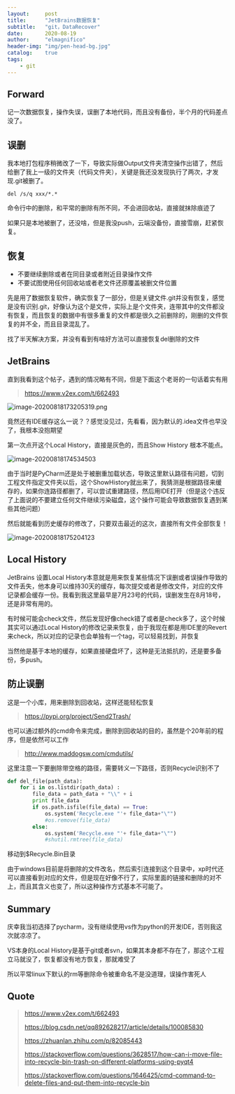 ```yaml
---
layout:     post
title:      "JetBrains数据恢复"
subtitle:   "git，DataRecover"
date:       2020-08-19
author:     "elmagnifico"
header-img: "img/pen-head-bg.jpg"
catalog:    true
tags:
    - git
---
```


## Forward

记一次数据恢复，操作失误，误删了本地代码，而且没有备份，半个月的代码差点没了。



## 误删

我本地打包程序稍微改了一下，导致实际做Output文件夹清空操作出错了，然后给删了我上一级的文件夹（代码文件夹），关键是我还没发现执行了两次，才发现.git被删了。

```
del /s/q xxx/*.*
```

命令行中的删除，和平常的删除有所不同，不会进回收站，直接就抹除痕迹了

如果只是本地被删了，还没啥，但是我没push，云端没备份，直接雪崩，赶紧恢复。



## 恢复

- 不要继续删除或者在同目录或者附近目录操作文件
- 不要试图使用任何回收站或者老文件还原覆盖被删文件位置

先是用了数据恢复软件，确实恢复了一部分，但是关键文件.git并没有恢复，感觉是没有识别.git，好像认为这个是文件，实际上是个文件夹，连带其中的文件都没有恢复，而且恢复的数据中有很多重复的文件都是很久之前删除的，刚删的文件恢复的并不全，而且目录混乱了。

找了半天解决方案，并没有看到有啥好方法可以直接恢复del删除的文件



## JetBrains

直到我看到这个帖子，遇到的情况略有不同，但是下面这个老哥的一句话着实有用

> https://www.v2ex.com/t/662493

![image-20200818173205319.png](https://i.loli.net/2020/08/18/9ZLfFlx1Po6InCK.png)

竟然还有IDE缓存这么一说？？感觉没见过，先看看，因为默认的.idea文件也早没了，我根本没抱期望

第一次点开这个Local History，直接是灰色的，而且Show History 根本不能点。

![image-20200818174534503](https://i.loli.net/2020/08/18/92fW5SP8GjXkHlN.png)

由于当时是PyCharm还是处于被删重加载状态，导致这里默认路径有问题，切到工程文件指定文件夹以后，这个ShowHistory就出来了，我猜测是根据路径来缓存的，如果你连路径都删了，可以尝试重建路径，然后用IDE打开（但是这个违反了上面说的不要建立任何文件继续污染磁盘，这个操作可能会导致数据恢复遇到某些其他问题）

然后就能看到历史缓存的修改了，只要双击最近的这次，直接所有文件全部恢复！

![image-20200818175204123](https://i.loli.net/2020/08/18/HZDeqW4cOw89igb.png)



## Local History

JetBrains 设置Local History本意就是用来恢复某些情况下误删或者误操作导致的文件丢失，他本身可以维持30天的缓存，每次提交或者是修改文件，对应的文件记录都会缓存一份。我看到我这里最早是7月23号的代码，误删发生在8月18号，还是非常有用的。



有时候可能会check文件，然后发现好像check错了或者是check多了，这个时候其实可以通过Local History的修改记录来恢复，由于我现在都是用IDE里的Revert来check，所以对应的记录也会单独有一个tag，可以轻易找到，并恢复



当然他是基于本地的缓存，如果直接硬盘坏了，这种是无法抵抗的，还是要多备份，多push。

## 防止误删

这是一个小库，用来删除到回收站，这样还能轻松恢复

> https://pypi.org/project/Send2Trash/



也可以通过额外的cmd命令来完成，删除到回收站的目的，虽然是个20年前的程序，但是依然可以工作

> http://www.maddogsw.com/cmdutils/

这里注意一下要删除带空格的路径，需要转义一下路径，否则Recycle识别不了

```python
def del_file(path_data):
    for i in os.listdir(path_data) :
        file_data = path_data + "\\" + i
        print file_data
        if os.path.isfile(file_data) == True:
            os.system('Recycle.exe "'+ file_data+"\"")
            #os.remove(file_data)
        else:
            os.system('Recycle.exe "'+ file_data+"\"")
            #shutil.rmtree(file_data)
```



移动到$Recycle.Bin目录

由于windows目前是将删除的文件改名，然后索引连接到这个目录中，xp时代还可以直接看到对应的文件，但是现在好像不行了，实际里面的链接和删除的对不上，而且其含义也变了，所以这种操作方式基本不可能了。



## Summary

庆幸我当初选择了pycharm，没有继续使用vs作为python的开发IDE，否则我这次就凉凉了。

VS本身的Local History是基于git或者svn，如果其本身都不存在了，那这个工程立马就没了，恢复都没有地方恢复，那就难受了

所以平常linux下默认的rm等删除命令被重命名不是没道理，误操作害死人

## Quote

> https://www.v2ex.com/t/662493
>
> https://blog.csdn.net/qq892628217/article/details/100085830
>
> https://zhuanlan.zhihu.com/p/82085443
>
> https://stackoverflow.com/questions/3628517/how-can-i-move-file-into-recycle-bin-trash-on-different-platforms-using-pyqt4
>
> https://stackoverflow.com/questions/1646425/cmd-command-to-delete-files-and-put-them-into-recycle-bin

